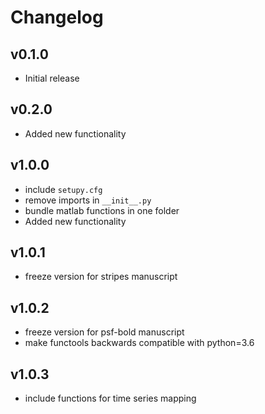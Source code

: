 # Changelog

## v0.1.0
- Initial release

## v0.2.0
- Added new functionality

## v1.0.0
- include `setupy.cfg`
- remove imports in `__init__.py`
- bundle matlab functions in one folder
- Added new functionality

## v1.0.1
- freeze version for stripes manuscript

## v1.0.2
- freeze version for psf-bold manuscript
- make functools backwards compatible with python=3.6

## v1.0.3
- include functions for time series mapping
